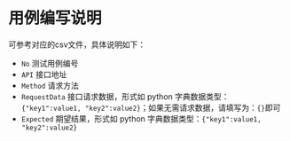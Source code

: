 # 用例编写说明

可参考对应的csv文件，具体说明如下：

- `No` 测试用例编号
- `API` 接口地址
- `Method` 请求方法
- `RequestData` 接口请求数据，形式如 python 字典数据类型：`{"key1":value1, "key2":value2}`；如果无需请求数据，请填写为：`{}`即可
- `Expected` 期望结果，形式如 python 字典数据类型：`{"key1":value1, "key2":value2}`
